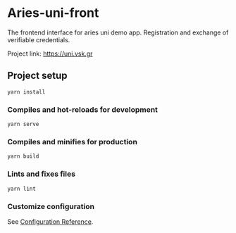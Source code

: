 # Aries-uni-front

The frontend interface for aries uni demo app. Registration and exchange of verifiable credentials.

Project link: https://uni.vsk.gr

## Project setup
```
yarn install
```

### Compiles and hot-reloads for development
```
yarn serve
```

### Compiles and minifies for production
```
yarn build
```

### Lints and fixes files
```
yarn lint
```

### Customize configuration
See [Configuration Reference](https://cli.vuejs.org/config/).
